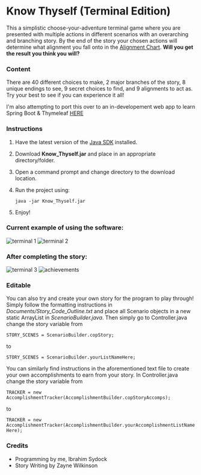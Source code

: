 # Know Thyself (Terminal Edition)

This a simplistic choose-your-adventure terminal game where you are presented with multiple actions in different scenarios with an overarching and branching story. 
By the end of the story your chosen actions will determine what alignment you fall onto in the [Alignment Chart](https://en.wikipedia.org/wiki/Alignment_(Dungeons_%26_Dragons)).
**Will you get the result you think you will?**

### Content
There are 40 different choices to make, 2 major branches of the story, 8 unique endings to see, 9 secret choices to find, and 9 alignments to act as. Try your best to see if you can experience it all!

I'm also attempting to port this over to an in-developement web app to learn Spring Boot & Thymeleaf [HERE](https://github.com/sharktrexer/Know_Thyself)

### Instructions
1. Have the latest version of the [Java SDK](https://www.oracle.com/java/technologies/downloads/#jdk22-windows) installed.
2. Download __Know_Thyself.jar__ and place in an appropriate directory/folder.
3. Open a command prompt and change directory to the download location.
4. Run the project using:

    `java -jar Know_Thyself.jar`
   
5. Enjoy!

### Current example of using the software:

![terminal 1](https://github.com/user-attachments/assets/e16caf2b-c6b7-4ea1-8e65-46649d4f7068)
![terminal 2](https://github.com/user-attachments/assets/4ae42631-749f-4d42-8555-dbc1ee33d170)
### After completing the story:

![terminal 3](https://github.com/user-attachments/assets/cb0ebc90-8065-4201-8420-2ce87db034d0)
![achievements](https://github.com/user-attachments/assets/99f4d5ec-3c30-4498-8c6c-abed65ba985a)

### Editable
You can also try and create your own story for the program to play through! Simply follow the formatting instructions in _Documents/Story_Code_Outline.txt_ and place all Scenario objects in a new static ArrayList<Scenario> in _ScenarioBuilder.java_.
Then simply go to Controller.java change the story variable from

`STORY_SCENES = ScenarioBuilder.copStory;` 

to

`STORY_SCENES = ScenarioBuilder.yourListNameHere;`

You can similarly find instructions in the aforementioned text file to create your own accomplishments to earn from your story.
In Controller.java change the story variable from 

`TRACKER = new AccomplishmentTracker(AccomplishmentBuilder.copStoryAccomps);` 

to 

`TRACKER = new AccomplishmentTracker(AccomplishmentBuilder.yourAccomplishmentListNameHere);`

### Credits
- Programming by me, Ibrahim Sydock
- Story Writing by Zayne Wilkinson
